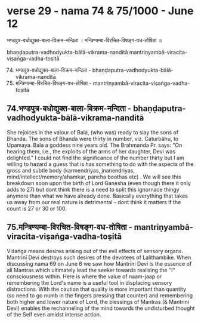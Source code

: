 # verse 29 - nama 74 & 75/1000  - June 12

भण्डपुत्र-वधोद्युक्त-बाला-विक्रम-नन्दिता ।
मन्त्रिण्यम्बा-विरचित-विषङ्ग-वध-तोषिता ॥

bhaṇḍaputra-vadhodyukta-bālā-vikrama-nanditā 
mantriṇyambā-viracita-viṣaṅga-vadha-toṣitā

74. भण्डपुत्र-वधोद्युक्त-बाला-विक्रम-नन्दिता - bhaṇḍaputra-vadhodyukta-bālā-vikrama-nanditā
75. मन्त्रिण्यम्बा-विरचित-विषङ्ग-वध-तोषिता - mantriṇyambā-viracita-viṣaṅga-vadha-toṣitā

## 74.भण्डपुत्र-वधोद्युक्त-बाला-विक्रम-नन्दिता - bhaṇḍaputra-vadhodyukta-bālā-vikrama-nanditā 

She rejoices in the valour of Bala, (who was) ready to slay the sons of Bhanda.  The sons of Bhanda were thirty in number, viz. Caturbähu, to Upamaya. Bala a goddess nine years old. The Brahmanda Pr. says: "On hearing them, i.e., the exploits of the arms of her daughter, Devi was delighted."  I could not find the significance of the number thirty but I am willing to hazard a guess that is has something to do with the aspects of the gross and subtle body (karmendriyas, jnanendriyas, mind/intellect/memory/ahamkar, pancha boothas etc) . We will see this breakdown soon upon the birth of Lord Ganesha (even though there it only adds to 27) but dont think there is a need to split this ignornace thingy anymore than what we have already done. Basically everything that takes us away from our real nature is detrimental - dont think it matters if the count is 27 or 30 or 100. 

## 75.मन्त्रिण्यम्बा-विरचित-विषङ्ग-वध-तोषिता - mantriṇyambā-viracita-viṣaṅga-vadha-toṣitā

Viśaṅga means desires arising out of the evil effects of sensory organs. Mantrinī Devi destroys such desires of the devotees of Lalithambike.  When discussing nama 69 on June 6 we saw how Mantrini Devi is the essence of all Mantras which ultimately lead the seeker towards realising the "I" consciousness within.  Here is where the value of naam-jaap or remembering the Lord's name is a useful tool in displacing sensory distractions. With the caution that quality is more important than quantity (so need to go numb in the fingers pressing that counter) and remembering both higher and lower nature of Lord, the blessings of Mantras (& Mantrini Devi) enables the rechanneling of the mind towards the undisturbed thought of the Self even amidst intense action. 
